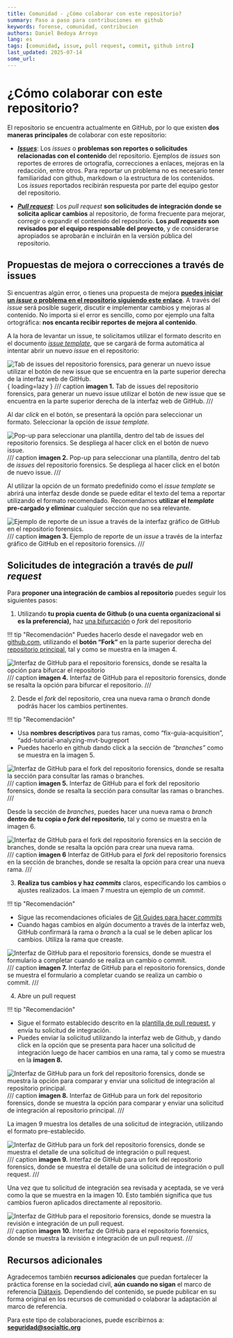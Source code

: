 ```yaml
---
title: Comunidad - ¿Cómo colaborar con este repositorio?
summary: Paso a paso para contribuciones en github
keywords: forense, comunidad, contribucion
authors: Daniel Bedoya Arroyo
lang: es
tags: [comunidad, issue, pull request, commit, github intro]
last_updated: 2025-07-14
some_url:
---
```



# ¿Cómo colaborar con este repositorio?

El repositorio se encuentra actualmente en GitHub, por lo que existen **dos maneras principales** de colaborar con este repositorio:

* [***Issues***](https://github.com/Socialtic/forensics/issues): Los *issues* o **problemas son reportes o solicitudes relacionadas con el contenido** del repositorio.  Ejemplos de *issues* son reportes de errores de ortografía, correcciones a enlaces, mejoras en la redacción, entre otros. Para reportar un problema no es necesario tener familiaridad con github, markdown o la estructura de los contenidos. Los *issues* reportados recibirán respuesta por parte del equipo gestor del repositorio. 

* [***Pull request***](https://github.com/Socialtic/forensics/pulls): Los *pull request* **son solicitudes de integración donde se solicita aplicar cambios** al repositorio, de forma frecuente para mejorar, corregir o expandir el contenido del repositorio. **Los *pull requests* son revisados por el equipo responsable del proyecto**, y de considerarse apropiados se aprobarán e incluirán en la versión pública del repositorio. 

## Propuestas de mejora o correcciones a través de issues

Si encuentras algún error, o tienes una propuesta de mejora **[puedes iniciar un *issue* o problema en el repositorio siguiendo este enlace](https://github.com/Socialtic/forensics/issues/new)**. A través del *issue* será posible sugerir, discutir e implementar cambios y mejoras al contenido. No importa si el error es sencillo, como por ejemplo una falta ortográfica: **nos encanta recibir reportes de mejora al contenido**. 

A la hora de levantar un issue, te solicitamos utilizar el formato descrito en el documento [*issue template*](https://github.com/Socialtic/forensics/blob/main/.github/ISSUE_TEMPLATE/official_template.md), que se cargará de forma automática al intentar abrir un nuevo *issue* en el repositorio: 

![Tab de issues del repositorio forensics, para generar un nuevo issue utilizar el botón de new issue que se encuentra en la parte superior derecha de la interfaz web de GitHub.](/comunidad/assets/img/community-new-issue.jpg "imagen 1"){ loading=lazy }
/// caption
**imagen 1.** Tab de issues del repositorio forensics, para generar un nuevo issue utilizar el botón de new issue que se encuentra en la parte superior derecha de la interfaz web de GitHub.
///

Al dar *click* en el botón, se presentará la opción para seleccionar un formato. Seleccionar la opción de *issue template.*  

![Pop-up para seleccionar una plantilla, dentro del tab de *issues* del repositorio forensics. Se despliega al hacer click en el botón de nuevo *issue.* ](/comunidad/assets/img/community-new-issue-pop-up.jpg "imagen 2")
/// caption
**imagen 2.** Pop-up para seleccionar una plantilla, dentro del tab de *issues* del repositorio forensics. Se despliega al hacer click en el botón de nuevo issue.
///


Al utilizar la opción de un formato predefinido como el *issue template* se abrirá una interfaz desde donde se puede editar el texto del tema a reportar utilizando el formato recomendado. Recomendamos **utilizar el *template* pre-cargado y eliminar** cualquier sección que no sea relevante. 

![Ejemplo de reporte de un *issue* a través de la interfaz gráfico de GitHub en el repositorio forensics.](/comunidad/assets/img/community-new-template.jpg "imagen 3") 
/// caption
**imagen 3.** Ejemplo de reporte de un *issue* a través de la interfaz gráfico de GitHub en el repositorio forensics.
///


## Solicitudes de integración a través de *pull request*

Para **proponer una integración de cambios al repositorio** puedes seguir los siguientes pasos: 

1. Utilizando **tu propia cuenta de Github (o una cuenta organizacional si es la preferencia),** haz [una bifurcación](https://docs.github.com/en/pull-requests/collaborating-with-pull-requests/working-with-forks/fork-a-repo) o *fork* del repositorio  

!!! tip "Recomendación"
   Puedes hacerlo desde el navegador web en [github.com](http://github.com), utilizando el **botón “Fork”** en la parte superior derecha del [repositorio principal](https://github.com/Socialtic/forensics), tal y como se muestra en la imagen 4.

![Interfaz de GitHub para el repositorio forensics, donde se resalta la opción para bifurcar el repositorio](/comunidad/assets/img/community-fork-tab.jpg "imagen 4")
/// caption
**imagen 4.** Interfaz de GitHub para el repositorio forensics, donde se resalta la opción para bifurcar el repositorio.
///


2. Desde el *fork* del repositorio, crea una nueva rama o *branch* donde podrás hacer los cambios pertinentes.

!!! tip "Recomendación"
   - Usa **nombres descriptivos** para tus ramas, como “fix-guia-acquisition”, “add-tutorial-analyzing-mvt-bugreport  
   - Puedes hacerlo en github dando click a la sección de *“branches”* como se muestra en la imagen 5.   
     

![Interfaz de GitHub para el fork del repositorio forensics, donde se resalta la sección para consultar las ramas o branches.](/comunidad/assets/img/community-fork-branch-tab.jpg "imagen 5")  
/// caption
**imagen 5.** Interfaz de GitHub para el fork del repositorio forensics, donde se resalta la sección para consultar las ramas o branches.
///

Desde la sección de *branches*, puedes hacer una nueva rama o *branch* **dentro de tu copia o *fork* del repositorio**, tal y como se muestra en la imagen 6. 

![Interfaz de GitHub para el *fork* del repositorio forensics en la sección de branches, donde se resalta la opción para crear una nueva rama.](/comunidad/assets/img/community-fork-new-branch.jpg "imagen 6")  
/// caption
**imagen 6** Interfaz de GitHub para el *fork* del repositorio forensics en la sección de branches, donde se resalta la opción para crear una nueva rama.
///

3. **Realiza tus cambios y haz *commits*** claros, especificando los cambios o ajustes realizados. La imaen 7 muestra un ejemplo de un *commit*.

!!! tip "Recomendación"
   - Sigue las recomendaciones oficiales de [Git Guides para hacer *commits*](https://github.com/git-guides/git-commit)  
   - Cuando hagas cambios en algún documento a través de la interfaz web, GitHub confirmará la rama o *branch* a la cual se le deben aplicar los cambios. Utiliza la rama que creaste. 

![Interfaz de GitHub para el repositorio forensics, donde se muestra el formulario a completar cuando se realiza un cambio o commit.](/comunidad/assets/img/community-fork-commit.jpg "imagen 7")
/// caption
**imagen 7.** Interfaz de GitHub para el repositorio forensics, donde se muestra el formulario a completar cuando se realiza un cambio o commit.
///


4. Abre un pull request   

!!! tip "Recomendación"
   - Sigue el formato establecido descrito en la [plantilla de  pull request](https://docs.google.com/document/d/1elOOTVjq389TSSrClmDtlTEiYsCHXQCadvZfFzHmfs4/edit?tab=t.0#heading=h.j3djtr277ooi), y envía tu solicitud de integración.   
   - Puedes enviar la solicitud utilizando la interfaz web de Github, y dando click en la opción que se presenta para hacer una solicitud de integración luego de hacer cambios en una rama, tal y como se muestra en la **imagen 8.** 

![Interfaz de GitHub para un fork del repositorio forensics, donde se muestra la opción para comparar y enviar una solicitud de integración al repositorio principal.](/comunidad/assets/img/community-fork-compare-pull-request.jpg "imagen 8")
/// caption
**imagen 8.** Interfaz de GitHub para un fork del repositorio forensics, donde se muestra la opción para comparar y enviar una solicitud de integración al repositorio principal.
///

La imagen 9 muestra los detalles de una solicitud de integración, utilizando el formato pre-establecido. 


![Interfaz de GitHub para un fork del repositorio forensics, donde se muestra el detalle de una solicitud de integración o pull request. ](/comunidad/assets/img/community-pull-request-template.jpg "imagen 9")
/// caption
**imagen 9.** Interfaz de GitHub para un fork del repositorio forensics, donde se muestra el detalle de una solicitud de integración o pull request. 
///

Una vez que tu solicitud de integración sea revisada y aceptada, se ve verá como la que se muestra en la imagen 10. Esto también significa que tus cambios fueron aplicados directamente al repositorio. 

![Interfaz de GitHub para el repositorio forensics, donde se muestra la revisión e integración de un pull request.](/comunidad/assets/img/community-pull-request-example.jpg "imagen 10. ")
/// caption
**imagen 10.** Interfaz de GitHub para el repositorio forensics, donde se muestra la revisión e integración de un pull request.
///

## Recursos adicionales

Agradecemos también **recursos adicionales** que puedan fortalecer la práctica forense en la sociedad civil, **aún cuando no sigan** el marco de referencia [Diátaxis](https://diataxis.fr/). Dependiendo del contenido, se puede publicar en su forma original en los recursos de comunidad o colaborar la adaptación al marco de referencia. 

Para este tipo de colaboraciones, puede escribirnos a: [**seguridad@socialtic.org**](mailto:seguridad@socialtic.org)
